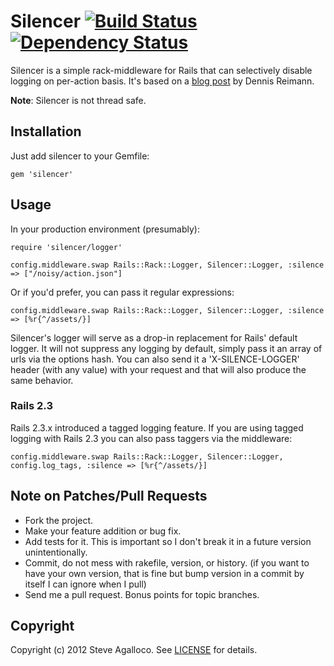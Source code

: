 # Silencer [![Build Status](https://secure.travis-ci.org/spagalloco/silencer.png?branch=master)][travis] [![Dependency Status](https://gemnasium.com/spagalloco/silencer.png?travis)][gemnasium]

[travis]: http://travis-ci.org/spagalloco/silencer
[gemnasium]: https://gemnasium.com/spagalloco/silencer

Silencer is a simple rack-middleware for Rails that can selectively disable logging on per-action basis.  It's based on a [blog post](http://dennisreimann.de/blog/silencing-the-rails-log-on-a-per-action-basis/) by Dennis Reimann.

__Note__: Silencer is not thread safe.

## Installation

Just add silencer to your Gemfile:

    gem 'silencer'

## Usage

In your production environment (presumably):


    require 'silencer/logger'

    config.middleware.swap Rails::Rack::Logger, Silencer::Logger, :silence => ["/noisy/action.json"]

Or if you'd prefer, you can pass it regular expressions:


    config.middleware.swap Rails::Rack::Logger, Silencer::Logger, :silence => [%r{^/assets/}]

Silencer's logger will serve as a drop-in replacement for Rails' default logger.  It will not suppress any logging by default, simply pass it an array of urls via the options hash.  You can also send it a 'X-SILENCE-LOGGER' header (with any value) with your request and that will also produce the same behavior.

### Rails 2.3

Rails 2.3.x introduced a tagged logging feature.  If you are using tagged logging with Rails 2.3 you can also pass taggers via the middleware:

    config.middleware.swap Rails::Rack::Logger, Silencer::Logger, config.log_tags, :silence => [%r{^/assets/}]

## Note on Patches/Pull Requests

* Fork the project.
* Make your feature addition or bug fix.
* Add tests for it. This is important so I don't break it in a
  future version unintentionally.
* Commit, do not mess with rakefile, version, or history.
  (if you want to have your own version, that is fine but bump version in a commit by itself I can ignore when I pull)
* Send me a pull request. Bonus points for topic branches.

## Copyright

Copyright (c) 2012 Steve Agalloco. See [LICENSE](https://github.com/spagalloco/silencer/blob/master/LICENSE.md) for details.
